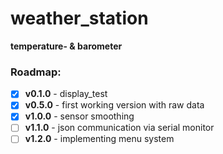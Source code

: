 # weather_station
**temperature- &amp; barometer**

### Roadmap:


- [x] **v0.1.0** - display_test
- [x] **v0.5.0** - first working version with raw data
- [x] **v1.0.0** - sensor smoothing
- [ ] **v1.1.0** - json communication via serial monitor
- [ ] **v1.2.0** - implementing menu system
